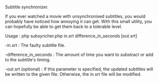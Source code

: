 Subtitle synchronizer.

If you ever watched a movie with unsynchronised subtitles, you would probably have noticed how annoying it can get. With this small utility, you can hopefully be able to get them back to a tolerable level.

Usage :
php subsyncher.php in.srt difference_in_seconds [out.srt]

-in.srt : The faulty subtitle file.

-difference_in_seconds : The amount of time you want to substract or add to the subtitle's timing.

-out.srt (optional) : If this parameter is specified, the updated subtitles will be written to the given file. Otherwise, the in.srt file will be modified.
